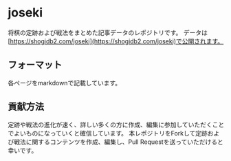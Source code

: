 # joseki
将棋の定跡および戦法をまとめた記事データのレポジトリです。
データは[https://shogidb2.com/joseki](https://shogidb2.com/joseki)で公開されます。

## フォーマット
各ページをmarkdownで記載しています。

## 貢献方法
定跡や戦法の進化が速く、詳しい多くの方に作成、編集に参加していただくことでよいものになっていくと確信しています。
本レポジトリをForkして定跡および戦法に関するコンテンツを作成、編集し、Pull Requestを送っていただけると幸いです。
